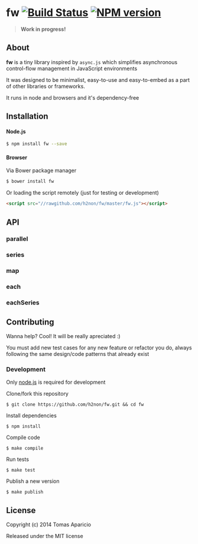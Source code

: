 # fw [![Build Status](https://secure.travis-ci.org/h2non/fw.png?branch=master)][travis] [![NPM version](https://badge.fury.io/js/fw.png)][npm]

> **Work in progress!**

## About

**fw** is a tiny library inspired by `async.js` which
simplifies asynchronous control-flow management in JavaScript environments

It was designed to be minimalist, easy-to-use and easy-to-embed as a
part of other libraries or frameworks.

It runs in node and browsers and it's dependency-free

## Installation

#### Node.js

```bash
$ npm install fw --save
```

#### Browser

Via Bower package manager
```bash
$ bower install fw
```

Or loading the script remotely (just for testing or development)
```html
<script src="//rawgithub.com/h2non/fw/master/fw.js"></script>
```

## API

### parallel

### series

### map

### each

### eachSeries

## Contributing

Wanna help? Cool! It will be really apreciated :)

You must add new test cases for any new feature or refactor you do,
always following the same design/code patterns that already exist

### Development

Only [node.js](http://nodejs.org) is required for development

Clone/fork this repository
```
$ git clone https://github.com/h2non/fw.git && cd fw
```

Install dependencies
```
$ npm install
```

Compile code
```
$ make compile
```

Run tests
```
$ make test
```

Publish a new version
```
$ make publish
```

## License

Copyright (c) 2014 Tomas Aparicio

Released under the MIT license

[travis]: http://travis-ci.org/h2non/fw
[npm]: http://npmjs.org/package/fw
